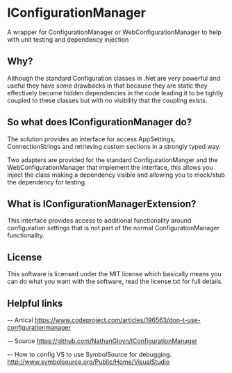 # IConfigurationManager

A wrapper for ConfigurationManager or WebConfigurationManager to help with unit testing and dependency injection

## Why?

Although the standard Configuration classes in .Net are very powerful and useful they have some drawbacks in that because they are static they effectively become hidden dependencies in the code leading it to be tightly coupled to these classes but with no visibility that the coupling exists.

## So what does IConfigurationManager do?

The solution provides an interface for access AppSettings, ConnectionStrings and retrieving custom sections in a strongly typed way.

Two adapters are provided for the standard ConfigurationManger and the WebConfigurationManager that implement the interface, this allows you inject the class making a dependency visible and allowing you to mock/stub the dependency for testing.

## What is IConfigurationManagerExtension?

This interface provides access to additional functionality around configuration settings that is not part of the normal ConfigurationManager functionality.

## License

This software is licensed under the MIT license which basically means you can do what you want
with the software, read the license.txt for full details.

## Helpful links

-- Artical
https://www.codeproject.com/articles/196563/don-t-use-configurationmanager

-- Source
https://github.com/NathanGloyn/IConfigurationManager

-- How to config VS to use SymbolSource for debugging.
http://www.symbolsource.org/Public/Home/VisualStudio

